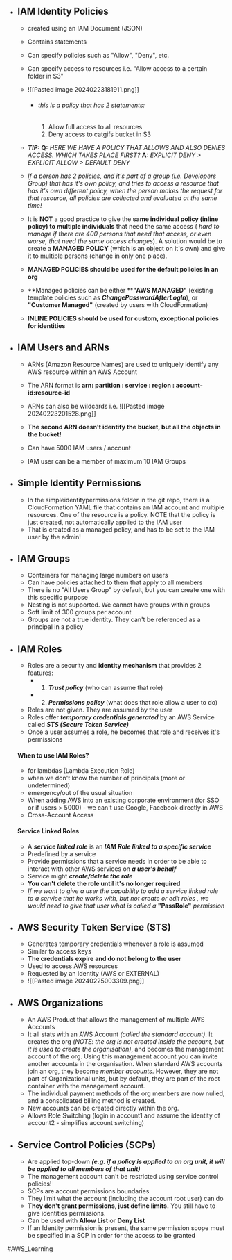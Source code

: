 
- ## IAM Identity Policies
	- created using an IAM Document (JSON)
	- Contains statements
	- Can specify policies such as "Allow", "Deny", etc.
	- Can specify access to resources i.e. "Allow access to a certain folder in S3"
	- ![[Pasted image 20240223181911.png]]
		- ###### this is a policy that has 2 statements:
			1. Allow full access to all resources
			2. Deny access to catgifs bucket in S3
	- ***TIP:*** 
		  **Q:** *HERE WE HAVE A POLICY THAT ALLOWS AND ALSO DENIES ACCESS. WHICH TAKES PLACE FIRST?*
		  **A:** *EXPLICIT DENY  > EXPLICIT ALLOW > DEFAULT DENY*

	- *If a person has 2 policies, and it's part of a group (i.e. Developers Group) that has it's own policy, and tries to access a resource that has it's own different policy, when the person makes the request for that resource, all policies are collected and evaluated at the same time!*
	
	- It is **NOT** a good practice to give the **same individual policy (inline policy) to multiple individuals** that need the same access ( *hard to manage if there are 400 persons that need that access, or even worse, that need the same access changes*). A solution would be to create a **MANAGED POLICY** (which is an object on it's own) and give it to multiple persons (change in only one place).
	- **MANAGED POLICIES should be used for the default policies in an org**
	- **Managed policies can be either ****"AWS MANAGED"** (existing template policies such as ***ChangePasswordAfterLogIn***), or **"Customer Managed"** (created by users with CloudFormation)
	- **INLINE POLICIES should be used for custom, exceptional policies for identities**
	
- ## IAM Users and ARNs
	- ARNs (Amazon Resource Names) are used to uniquely identify any AWS resource within an AWS Account
	- The ARN format is **arn: partition : service : region : account-id:resource-id**
	- ARNs can also be wildcards i.e. ![[Pasted image 20240223201528.png]]
		
	- **The second ARN doesn't identify the bucket, but all the objects in the bucket!**
	- Can have 5000 IAM users / account
	- IAM user can be a member of maximum 10 IAM Groups
	
- ## Simple Identity Permissions
	
	- In the simpleidentitypermissions folder in the git repo, there is a CloudFormation YAML file that contains an IAM account and multiple resources. One of the resource is a policy. NOTE that the policy is just created, not automatically applied to the IAM user
	- That is created as a managed policy, and has to be set to the IAM user by the admin!
	
- ## IAM Groups
	
	- Containers for managing large numbers on users
	- Can have policies attached to them that apply to all members
	- There is no "All Users Group" by default, but you can create one with this specific purpose
	- Nesting is not supported. We cannot have groups within groups
	- Soft limit of 300 groups per account
	- Groups are not a true identity. They can't be referenced as a principal in a policy

- ## IAM Roles
	
	- Roles are a security and **identity mechanism** that provides 2 features:
		- 1. ***Trust policy*** (who can assume that role)
		- 2. ***Permissions policy*** (what does that role allow a user to do)
	- Roles are not given. They are assumed by the user
	- Roles offer ***temporary credentials generated*** by an AWS Service called ***STS (Secure Token Service)***
	- Once a user assumes a role, he becomes that role and receives it's permissions
	
	 #### When to use IAM Roles?
	
	- for lambdas (Lambda Execution Role)
	- when we don't know the number of principals (more or undetermined)
	- emergency/out of the usual situation
	- When adding AWS into an existing corporate environment (for SSO or if users > 5000) - we can't use Google, Facebook directly in AWS
	- Cross-Account Access
	
	 #### Service Linked Roles
	
	- A ***service linked role*** is an ***IAM Role linked to a specific service***
	- Predefined by a service
	- Provide permissions that a service needs in order to be able to interact with other AWS services on ***a user's behalf***
	- Service might ***create/delete the role***
	- **You can't delete the role until it's no longer required**
	- *If we want to give a user the capability to add a service linked role to a service that he works with, but not create or edit roles , we would need to give that user what is called a* **"PassRole"** *permission*

- ## AWS Security Token Service (STS)
	
	-  Generates temporary credentials whenever a role is assumed
	- Similar to access keys
	- **The credentials expire and do not belong to the user**
	- Used to access AWS resources
	- Requested by an Identity (AWS or EXTERNAL)
	- ![[Pasted image 20240225003309.png]]

- ## AWS Organizations
	
	- An AWS Product that allows the management of multiple AWS Accounts
	- It all stats with an AWS Account *(called the standard account)*. It creates the org *(NOTE: the org is not created inside the account, but it is used to create the organisation)*, and becomes the management account of the org. Using this management account you can invite another accounts in the organisation. When standard AWS accounts join an org, they become *member accounts*. However, they are not part of Organizational units, but by default, they are part of the root container with the management account.
	- The individual payment methods of the org members are now nulled, and a consolidated billing method is created.
	- New accounts can be created directly within the org.
	- Allows Role Switching (login in account1 and assume the identity of account2 - simplifies account switching)

- ## Service Control Policies (SCPs)
	- Are applied top-down ***(e.g. if a policy is applied to an org unit, it will be applied to all members of that unit)***
	- The management account can't be restricted using service control policies!
	- SCPs are account permissions boundaries
	- They limit what the account (including the account root user) can do
	- **They don't grant permissions, just define limits.** You still have to give identities permissions.
	- Can be used with **Allow List** or **Deny List**
	- If an Identity permission is present, the same permission scope must be specified in a SCP in order for the access to be granted











#AWS_Learning 